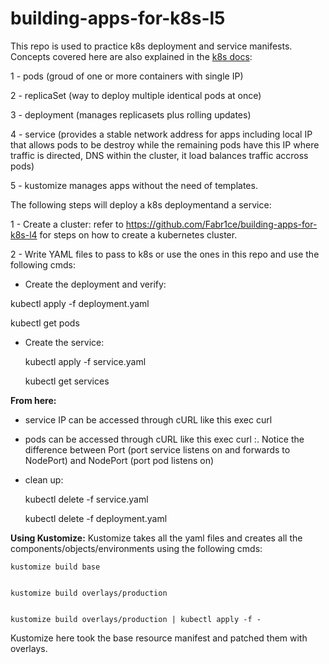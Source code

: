 # building-apps-for-k8s-l5

This repo is used to practice k8s deployment and service manifests. Concepts covered here are also explained in the [k8s docs](https://kubernetes.io/docs/concepts/workloads/):

1 - pods (groud of one or more containers with single IP)

2 -  replicaSet (way to deploy multiple identical pods at once)

3 -  deployment (manages replicasets plus rolling updates)

4 -  service (provides a stable network address for apps including local IP that allows pods to be destroy while the remaining pods have this IP where traffic is directed, DNS within the cluster, it load balances traffic accross pods)

5 - kustomize manages apps without the need of templates.

The following steps will deploy a k8s deploymentand a service:

1 - Create a cluster: refer to https://github.com/Fabr1ce/building-apps-for-k8s-l4 for steps on how to create a kubernetes cluster.

2 - Write YAML files to pass to k8s or use the ones in this repo and use the following cmds:
- Create the deployment and verify:


kubectl apply -f deployment.yaml
       
kubectl get pods
	

- Create the service:


	kubectl apply -f service.yaml
	
	
	kubectl get services 
	

**From here:**
- service IP can be accessed through cURL like this exec <outside-pod-name> curl <cluster-ip>
- pods can be accessed through cURL like this exec <outside-pod-name> curl <pod-ip>:<port-in-manifest>. Notice the difference between Port (port service listens on and forwards to NodePort) and NodePort (port pod listens on)
- clean up:

	
	kubectl delete -f service.yaml
	

	kubectl delete -f deployment.yaml

**Using Kustomize:**
Kustomize takes all the yaml files and creates all the components/objects/environments using the following cmds:

	
	kustomize build base

	
	kustomize build overlays/production
	

	kustomize build overlays/production | kubectl apply -f -
	
	
Kustomize here took the base resource manifest and patched them with overlays.
	
